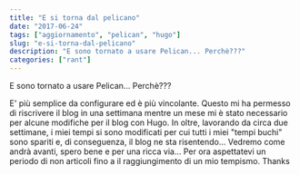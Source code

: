 ```yaml
---
title: "E si torna dal pelicano"
date: "2017-06-24"
tags: ["aggiornamento", "pelican", "hugo"]
slug: "e-si-torna-dal-pelicano"
description: "E sono tornato a usare Pelican... Perchè???"
categories: ["rant"]
---
```


E sono tornato a usare Pelican... Perchè???

E' più semplice da configurare ed è più vincolante. Questo mi ha permesso di riscrivere il blog in una settimana mentre un mese mi è stato necessario per alcune modifiche per il blog con Hugo.
In oltre, lavorando da circa due settimane, i miei tempi si sono modificati per cui tutti i miei "tempi buchi" sono spariti e, di conseguenza, il blog ne sta risentendo...
Vedremo come andrà avanti, spero bene e per una ricca via... Per ora aspettatevi un periodo di non articoli fino a il raggiungimento di un mio tempismo.
Thanks

